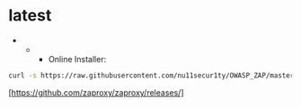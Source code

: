 # latest
- - - Online Installer:
```bash
curl -s https://raw.githubusercontent.com/nu11secur1ty/OWASP_ZAP/master/Latest/installer.sh | bash
```
[https://github.com/zaproxy/zaproxy/releases/]
